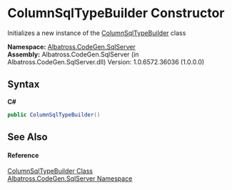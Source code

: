 # ColumnSqlTypeBuilder Constructor 
 

Initializes a new instance of the <a href="180F1684.md">ColumnSqlTypeBuilder</a> class

**Namespace:**&nbsp;<a href="9727DDEC.md">Albatross.CodeGen.SqlServer</a><br />**Assembly:**&nbsp;Albatross.CodeGen.SqlServer (in Albatross.CodeGen.SqlServer.dll) Version: 1.0.6572.36036 (1.0.0.0)

## Syntax

**C#**<br />
``` C#
public ColumnSqlTypeBuilder()
```


## See Also


#### Reference
<a href="180F1684.md">ColumnSqlTypeBuilder Class</a><br /><a href="9727DDEC.md">Albatross.CodeGen.SqlServer Namespace</a><br />